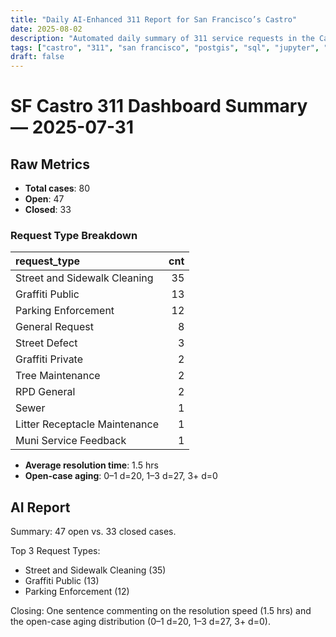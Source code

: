 ```yaml
---
title: "Daily AI-Enhanced 311 Report for San Francisco’s Castro"
date: 2025-08-02
description: "Automated daily summary of 311 service requests in the Castro neighborhood using Python, SQL, PostGIS and the smollm2:1.7b model via a local chat API."
tags: ["castro", "311", "san francisco", "postgis", "sql", "jupyter", "ai", "smollm2", "chat-api"]
draft: false
---
```


# SF Castro 311 Dashboard Summary — 2025-07-31

## Raw Metrics

- **Total cases**: 80
- **Open**:       47
- **Closed**:     33

### Request Type Breakdown

| request_type                  |   cnt |
|:------------------------------|------:|
| Street and Sidewalk Cleaning  |    35 |
| Graffiti Public               |    13 |
| Parking Enforcement           |    12 |
| General Request               |     8 |
| Street Defect                 |     3 |
| Graffiti Private              |     2 |
| Tree Maintenance              |     2 |
| RPD General                   |     2 |
| Sewer                         |     1 |
| Litter Receptacle Maintenance |     1 |
| Muni Service Feedback         |     1 |

- **Average resolution time**: 1.5 hrs
- **Open-case aging**:           0–1 d=20, 1–3 d=27, 3+ d=0

## AI Report

Summary: 47 open vs. 33 closed cases.

Top 3 Request Types:
* Street and Sidewalk Cleaning (35)
* Graffiti Public (13)
* Parking Enforcement (12)

Closing: One sentence commenting on the resolution speed (1.5 hrs) and the open-case aging distribution (0–1 d=20, 1–3 d=27, 3+ d=0).
